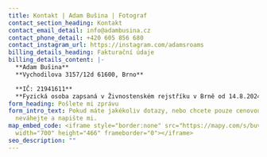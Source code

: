 ```yaml
---
title: Kontakt | Adam Bušina | Fotograf
contact_section_heading: Kontakt
contact_email_detail: info@adambusina.cz
contact_phone_detail: +420 605 856 680
contact_instagram_url: https://instagram.com/adamsroams
billing_details_heading: Fakturační údaje
billing_details_content: |-
  **Adam Bušina**
  **Vychodilova 3157/12d 61600, Brno**

  **IČ: 21941611**
  **Fyzická osoba zapsaná v Živnostenském rejstříku v Brně od 14.8.2024**
form_heading: Pošlete mi zprávu
form_intro_text: Pokud máte jakékoliv dotazy, nebo chcete pouze cenovou nabídku,
  neváhejte a napište mi.
map_embed_code: <iframe style="border:none" src="https://mapy.com/s/buvelekoba"
  width="700" height="466" frameborder="0"></iframe>
seo_description: ""
---
```

